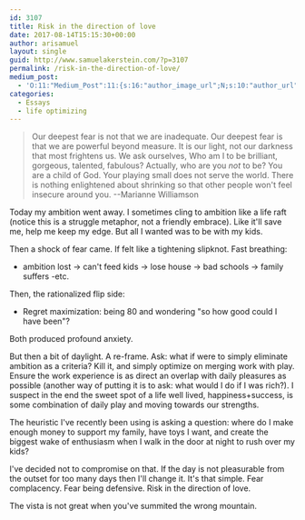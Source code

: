 ```yaml
---
id: 3107
title: Risk in the direction of love
date: 2017-08-14T15:15:30+00:00
author: arisamuel
layout: single
guid: http://www.samuelakerstein.com/?p=3107
permalink: /risk-in-the-direction-of-love/
medium_post:
  - 'O:11:"Medium_Post":11:{s:16:"author_image_url";N;s:10:"author_url";N;s:11:"byline_name";N;s:12:"byline_email";N;s:10:"cross_link";s:2:"no";s:2:"id";N;s:21:"follower_notification";s:3:"yes";s:7:"license";s:19:"all-rights-reserved";s:14:"publication_id";s:2:"-1";s:6:"status";s:4:"none";s:3:"url";N;}'
categories:
  - Essays
  - life optimizing
---
```

<blockquote>Our deepest fear is not that we are inadequate. Our deepest fear is that we are powerful beyond measure. It is our light, not our darkness that most frightens us. We ask ourselves, Who am I to be brilliant, gorgeous, talented, fabulous? Actually, who are you <em>not</em> to be? You are a child of God. Your playing small does not serve the world. There is nothing enlightened about shrinking so that other people won't feel insecure around you. --Marianne Williamson</blockquote>
Today my ambition went away. I sometimes cling to ambition like a life raft (notice this is a struggle metaphor, not a friendly embrace). Like it'll save me, help me keep my edge. But all I wanted was to be with my kids.<!--more-->

Then a shock of fear came. If felt like a tightening slipknot. Fast breathing:
<ul>
 	<li>ambition lost -&gt; can't feed kids -&gt; lose house -&gt; bad schools -&gt; family suffers -etc.</li>
</ul>
Then, the rationalized flip side:
<ul>
 	<li>Regret maximization: being 80 and wondering "so how good could I have been"?</li>
</ul>
Both produced profound anxiety.

But then a bit of daylight. A re-frame. Ask: what if were to simply eliminate ambition as a criteria? Kill it, and simply optimize on merging work with play. Ensure the work experience is as direct an overlap with daily pleasures as possible (another way of putting it is to ask: what would I do if I was rich?). I suspect in the end the sweet spot of a life well lived, happiness+success, is some combination of daily play and moving towards our strengths.

The heuristic I've recently been using is asking a question: where do I make enough money to support my family, have toys I want, and create the biggest wake of enthusiasm when I walk in the door at night to rush over my kids?

I've decided not to compromise on that. If the day is not pleasurable from the outset for too many days then I'll change it. It's that simple. Fear complacency. Fear being defensive. Risk in the direction of love.

The vista is not great when you've summited the wrong mountain.